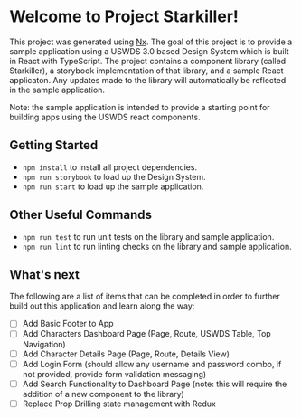 # Welcome to Project Starkiller!

This project was generated using [Nx](https://nx.dev). The goal of this project is to provide a sample application using a USWDS 3.0 based Design System which is built in React with TypeScript. The project contains a component library (called Starkiller), a storybook implementation of that library, and a sample React applicaton. Any updates made to the library will automatically be reflected in the sample application.

Note: the sample application is intended to provide a starting point for building apps using the USWDS react components.

## Getting Started

- `npm install` to install all project dependencies.
- `npm run storybook` to load up the Design System.
- `npm run start` to load up the sample application.

## Other Useful Commands

- `npm run test` to run unit tests on the library and sample application.
- `npm run lint` to run linting checks on the library and sample application.

## What's next

The following are a list of items that can be completed in order to further build out this application and learn along the way:

- [ ] Add Basic Footer to App
- [ ] Add Characters Dashboard Page (Page, Route, USWDS Table, Top Navigation)
- [ ] Add Character Details Page (Page, Route, Details View)
- [ ] Add Login Form (should allow any username and password combo, if not provided, provide form validation messaging)
- [ ] Add Search Functionality to Dashboard Page (note: this will require the addition of a new component to the library)
- [ ] Replace Prop Drilling state management with Redux
